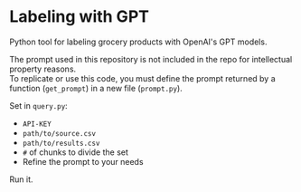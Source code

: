 # Labeling with GPT
Python tool for labeling grocery products with OpenAI's GPT models.

The prompt used in this repository is not included in the repo for intellectual property reasons. \
To replicate or use this code, you must define the prompt returned by a function (`get_prompt`) in a new file (`prompt.py`).

Set in `query.py`:
- `API-KEY`
- `path/to/source.csv`
- `path/to/results.csv`
- `#` of chunks to divide the set
- Refine the prompt to your needs 

Run it.
